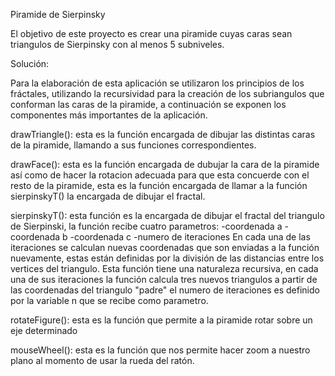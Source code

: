 Piramide de Sierpinsky

El objetivo de este proyecto es crear una piramide cuyas caras sean triangulos de Sierpinsky con al menos 5 subniveles.


Solución:

Para la elaboración de esta aplicación se utilizaron los principios de los fráctales, utilizando la recursividad para la creación de los subriangulos que conforman las caras de la piramide, a continuación se exponen los componentes más importantes de la aplicación.

drawTriangle(): esta es la función encargada de dibujar las distintas caras de la piramide, llamando a sus funciones correspondientes.

drawFace(): esta es la función encargada de dubujar la cara de la piramide así como de hacer la rotacion adecuada para que esta concuerde con el resto de la piramide, esta es la función encargada de llamar a la función sierpinskyT() la encargada de dibujar el fractal.

sierpinskyT(): esta función es la encargada de dibujar el fractal del triangulo de Sierpinski, la función recibe cuatro parametros:
  -coordenada a
  -coordenada b
  -coordenada c
  -numero de iteraciones 
En cada una de las iteraciones se calculan nuevas coordenadas que son enviadas a la función nuevamente, estas están definidas por la división de las distancias entre los vertices del triangulo.
Esta función tiene una naturaleza recursiva, en cada una de sus iteraciones la función calcula tres nuevos triangulos a partir de las coordenadas del triangulo "padre" el numero de iteraciones es definido por la variable n que se recibe como parametro.

rotateFigure(): esta es la función que permite a la piramide rotar sobre un eje determinado

mouseWheel(): esta es la función que nos permite hacer zoom a nuestro plano al momento de usar la rueda del ratón.


  
